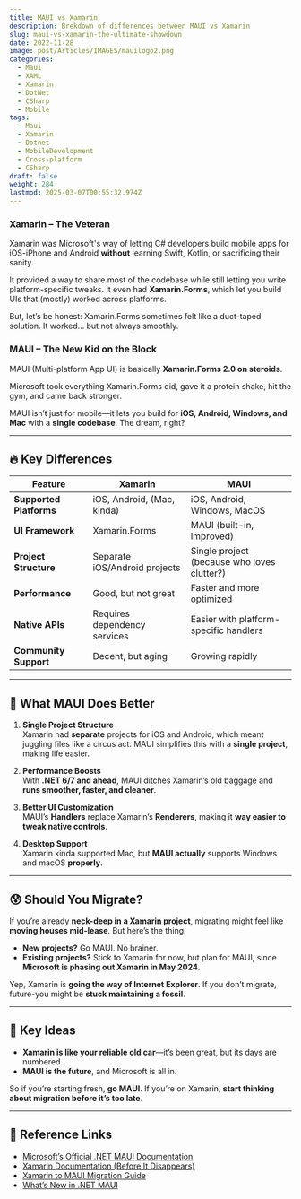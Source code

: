 ```yaml
---
title: MAUI vs Xamarin
description: Brekdown of differences between MAUI vs Xamarin
slug: maui-vs-xamarin-the-ultimate-showdown
date: 2022-11-28
image: post/Articles/IMAGES/mauilogo2.png
categories:
  - Maui
  - XAML
  - Xamarin
  - DotNet
  - CSharp
  - Mobile
tags:
  - Maui
  - Xamarin
  - Dotnet
  - MobileDevelopment
  - Cross-platform
  - CSharp
draft: false
weight: 284
lastmod: 2025-03-07T00:55:32.974Z
---
```

<!-- >

# MAUI vs Xamarin – The Ultimate Showdown

Ah, Xamarin. The OG of .NET cross-platform development. If Xamarin was a car, it’d be that reliable old sedan that still runs fine but has a cassette player. Then along comes .NET MAUI, the sleek electric vehicle that Microsoft is betting the future on. 

So, what’s the deal? Should you ditch Xamarin like an expired milk carton and move to MAUI? Let’s break it down.

---

## 🧐 What Even Are These Things?
-->

### **Xamarin – The Veteran**

Xamarin was Microsoft's way of letting C# developers build mobile apps for iOS-iPhone and Android **without** learning Swift, Kotlin, or sacrificing their sanity.

It provided a way to share most of the codebase while still letting you write platform-specific tweaks. It even had **Xamarin.Forms**, which let you build UIs that (mostly) worked across platforms.

But, let’s be honest: Xamarin.Forms sometimes felt like a duct-taped solution. It worked… but not always smoothly.

### **MAUI – The New Kid on the Block**

MAUI (Multi-platform App UI) is basically **Xamarin.Forms 2.0 on steroids**.

Microsoft took everything Xamarin.Forms did, gave it a protein shake, hit the gym, and came back stronger.

MAUI isn’t just for mobile—it lets you build for **iOS, Android, Windows, and Mac** with a **single codebase**. The dream, right?

***

## 🔥 Key Differences

| Feature                 | Xamarin                       | MAUI                                        |
| ----------------------- | ----------------------------- | ------------------------------------------- |
| **Supported Platforms** | iOS, Android, (Mac, kinda)    | iOS, Android, Windows, MacOS                |
| **UI Framework**        | Xamarin.Forms                 | MAUI (built-in, improved)                   |
| **Project Structure**   | Separate iOS/Android projects | Single project (because who loves clutter?) |
| **Performance**         | Good, but not great           | Faster and more optimized                   |
| **Native APIs**         | Requires dependency services  | Easier with platform-specific handlers      |
| **Community Support**   | Decent, but aging             | Growing rapidly                             |

***

## 🚀 What MAUI Does Better

1. **Single Project Structure**\
   Xamarin had **separate** projects for iOS and Android, which meant juggling files like a circus act. MAUI simplifies this with a **single project**, making life easier.

2. **Performance Boosts**\
   With **.NET 6/7 and ahead**, MAUI ditches Xamarin’s old baggage and **runs smoother, faster, and cleaner**.

3. **Better UI Customization**\
   MAUI’s **Handlers** replace Xamarin’s **Renderers**, making it **way easier to tweak native controls**.

4. **Desktop Support**\
   Xamarin kinda supported Mac, but **MAUI actually** supports Windows and macOS **properly**.

***

## 😰 Should You Migrate?

If you’re already **neck-deep in a Xamarin project**, migrating might feel like **moving houses mid-lease**. But here’s the thing:

* **New projects?** Go MAUI. No brainer.
* **Existing projects?** Stick to Xamarin for now, but plan for MAUI, since **Microsoft is phasing out Xamarin in May 2024**.

Yep, Xamarin is **going the way of Internet Explorer**. If you don’t migrate, future-you might be **stuck maintaining a fossil**.

***

## 🤔 Key Ideas

* **Xamarin is like your reliable old car**—it’s been great, but its days are numbered.
* **MAUI is the future**, and Microsoft is all in.

So if you’re starting fresh, **go MAUI**. If you’re on Xamarin, **start thinking about migration before it’s too late**.

***

## 🔗 Reference Links

* [Microsoft’s Official .NET MAUI Documentation](https://learn.microsoft.com/en-us/dotnet/maui/)
* [Xamarin Documentation (Before It Disappears)](https://learn.microsoft.com/en-us/xamarin/)
* [Xamarin to MAUI Migration Guide](https://learn.microsoft.com/en-us/dotnet/maui/get-started/migrate/)
* [What’s New in .NET MAUI](https://devblogs.microsoft.com/dotnet/category/maui/)
